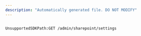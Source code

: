 ```yaml
---
description: "Automatically generated file. DO NOT MODIFY"
---
```


```powershellv2

UnsupportedSDKPath:GET /admin/sharepoint/settings

```